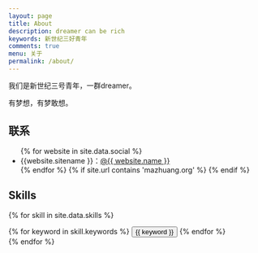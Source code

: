 ```yaml
---
layout: page
title: About
description: dreamer can be rich
keywords: 新世纪三好青年
comments: true
menu: 关于
permalink: /about/
---
```


我们是新世纪三号青年，一群dreamer。

有梦想，有梦敢想。

## 联系

<ul>
{% for website in site.data.social %}
<li>{{website.sitename }}：<a href="{{ website.url }}" target="_blank">@{{ website.name }}</a></li>
{% endfor %}
{% if site.url contains 'mazhuang.org' %}
<!--<li>
微信公众号：<br />
<img style="height:192px;width:192px;border:1px solid lightgrey;" src="{{ assets_base_url }}/assets/images/qrcode.jpg" alt="闷骚的程序员" />
</li>-->
{% endif %}
</ul>


## Skills

{% for skill in site.data.skills %}
<!-- ### {{ skill.name }} -->
<div class="btn-inline">
{% for keyword in skill.keywords %}
<button class="btn btn-outline" type="button">{{ keyword }}</button>
{% endfor %}
</div>
{% endfor %}
